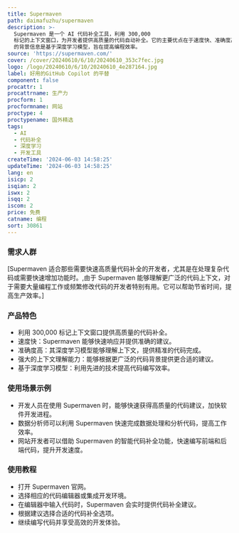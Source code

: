 ```yaml
---
title: Supermaven
path: daimafuzhu/supermaven
description: >-
  Supermaven 是一个 AI 代码补全工具，利用 300,000
  标记的上下文窗口，为开发者提供高质量的代码自动补全。它的主要优点在于速度快、准确度高、上下文理解能力强。Supermaven
  的背景信息是基于深度学习模型，旨在提高编程效率。
source: 'https://supermaven.com/'
cover: /cover/20240610/6/10/20240610_353c7fec.jpg
logo: /logo/20240610/6/10/20240610_4e287164.jpg
label: 好用的GitHub Copilot 的平替
component: false
procattr: 1
procattrname: 生产力
procform: 1
procformname: 网站
proctype: 4
proctypename: 国外精选
tags:
  - AI
  - 代码补全
  - 深度学习
  - 开发工具
createTime: '2024-06-03 14:58:25'
updateTime: '2024-06-03 14:58:25'
lang: en
isicp: 2
isqian: 2
iswx: 2
isqq: 2
iscom: 2
price: 免费
catname: 编程
sort: 30861
---
```




### 需求人群
[Supermaven 适合那些需要快速高质量代码补全的开发者，尤其是在处理复杂代码或需要快速增加功能时。,由于 Supermaven 能够理解更广泛的代码上下文，对于需要大量编程工作或频繁修改代码的开发者特别有用。它可以帮助节省时间，提高生产效率。]

### 产品特色
* 利用 300,000 标记上下文窗口提供高质量的代码补全。
* 速度快：Supermaven 能够快速响应并提供准确的建议。
* 准确度高：其深度学习模型能够理解上下文，提供精准的代码完成。
* 强大的上下文理解能力：能够根据更广泛的代码背景提供更合适的建议。
* 基于深度学习模型：利用先进的技术提高代码编写效率。

### 使用场景示例
* 开发人员在使用 Supermaven 时，能够快速获得高质量的代码建议，加快软件开发进程。
* 数据分析师可以利用 Supermaven 快速完成数据处理和分析代码，提高工作效率。
* 网站开发者可以借助 Supermaven 的智能代码补全功能，快速编写前端和后端代码，提升开发速度。

### 使用教程
* 打开 Supermaven 官网。
* 选择相应的代码编辑器或集成开发环境。
* 在编辑器中输入代码时，Supermaven 会实时提供代码补全建议。
* 根据建议选择合适的代码补全选项。
* 继续编写代码并享受高效的开发体验。

  
